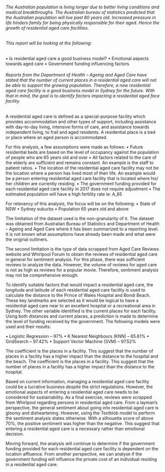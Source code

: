 ###### The Australian population is living longer due to better living conditions and medical breakthroughs. The Australian bureau of statistics predicted that the Australian population will live past 80 years old. Increased pressure in life hinders family for being physically responsible for their aged. Hence the growth of residential aged care facilities. 
###### This report will be looking at the following: 
  •	Is residential aged care a good business model?
  •	Emotional aspects towards aged care
  •	Government funding influencing factors

###### Reports from the Department of Health – Ageing and Aged Care have stated that the number of current places in a residential aged care will not be able to support the growing population. Therefore, a new residential aged care facility is a good business model in Sydney for the future. With that in mind, the goal is to identify factors impacting a residential aged face facility. 

A residential aged care is defined as a special-purpose facility which provides accommodation and other types of support, including assistance with day-to-day living, intensive forms of care, and assistance towards independent living, to frail and aged residents. A residential place is a bed or place where an aged person is accommodated. 

For this analysis, a few assumptions were made as follows:
    •	Future residential beds are based on the level of occupancy against the population of people who are 65 years old and over
    •	All factors related to the care of the elderly are sufficient and remains constant. An example is the staff to patient ratios. 
    •	The location of the residential aged care facility may not be the location where a person has lived most of their life. An example would be a person entering residential aged care facility that is located where his/ her children are currently residing. 
    •	The government funding provided for each residential aged care facility in 2017 does not require adjustment
    •	The estimated population will have a high fertility rate ie: A_65

For relevancy of this analysis, the focus will be on the following:
    •	State of NSW
    •	Sydney suburbs
    •	Population 65 years old and above

The limitation of the dataset used is the non-granularity of it. The dataset was obtained from Australian Bureau of Statistics and Department of Health – Ageing and Aged Care where it has been summarized to a reporting level. It is not known what assumptions have already been made and what were the original outliners. 

The second limitation is the type of data scrapped from Aged Care Reviews website and Whirlpool Forum to obtain the reviews of residential aged care in general for sentiment analysis. For this phase, there was sufficient reviews to analyze the data. However, the volume of reviews for aged care is not as high as reviews for a popular movie. Therefore, sentiment analysis may not be comprehensive enough. 

To identify suitable factors that would impact a residential aged care, the longitude and latitude of each residential aged care facility is used to calculate the distance to the Prince of Wales Hospital and Bondi Beach. These key landmarks are selected as it would be logical to have a residential aged care near to an excellent hospital or a recreational area in Sydney. The other variable identified is the current places for each facility. Using both distances and current places, a prediction is made to determine the level of funding received by the government. The following models were used and their results:

  •	Logistic Regression – 97%
  •	K Nearest Neighbours (KNN) – 65.61%
  •	GridSearch – 97.42%
  •	Support Vector Machine (SVM) – 97.52% 

The coefficient is the places in a facility. This suggest that the number of places in a facility has a higher impact than the distance to the hospital and the beach. The coefficient is the places in a facility. This suggest that the number of places in a facility has a higher impact than the distance to the hospital.

Based on current information, managing a residential aged care facility could be a lucrative business despite the strict regulations. However, the emotional aspects of entering a residential aged care needs to be considered for sustainability. As a final exercise, reviews were scrapped from Whirlpool regarding persons in residential aged care. From a layman’s perspective, the general sentiment about going into residential aged care is gloomy and disheartening. However, using the Textblob model to perform the sentiment analysis states otherwise. With a silhouette score of above 70%, the positive sentiment was higher than the negative. This suggest that entering a residential aged care is a necessary rather than emotional decision. 

Moving forward, the analysis will continue to determine if the government funding provided for each residential aged care facility is dependent on the location affluence. From another perspective, we can analyse if the government funding will influence the private cost of an individual residing in a residential aged care. 
